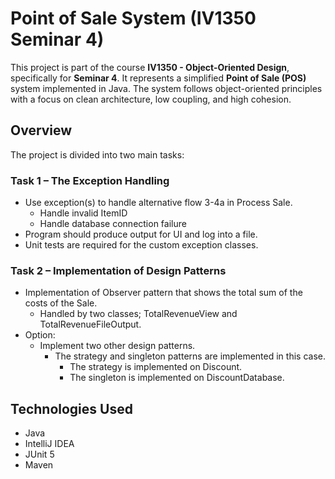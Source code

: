 # Point of Sale System (IV1350 Seminar 4)

This project is part of the course **IV1350 - Object-Oriented Design**, specifically for **Seminar 4**. It represents a simplified **Point of Sale (POS)** system implemented in Java. The system follows object-oriented principles with a focus on clean architecture, low coupling, and high cohesion.

## Overview

The project is divided into two main tasks:

### Task 1 – The Exception Handling

- Use exception(s) to handle alternative flow 3-4a in Process Sale.
  - Handle invalid ItemID
  - Handle database connection failure
- Program should produce output for UI and log into a file.
- Unit tests are required for the custom exception classes.

### Task 2 – Implementation of Design Patterns

- Implementation of Observer pattern that shows the total sum of the costs of the Sale.
  - Handled by two classes; TotalRevenueView and TotalRevenueFileOutput.
- Option: 
  - Implement two other design patterns. 
    - The strategy and singleton patterns are implemented in this case.
      - The strategy is implemented on Discount.
      - The singleton is implemented on DiscountDatabase.

## Technologies Used

- Java
- IntelliJ IDEA
- JUnit 5
- Maven